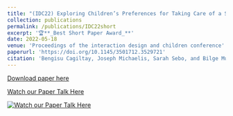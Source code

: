 ```yaml
---
title: "(IDC22) Exploring Children’s Preferences for Taking Care of a Social Robot"
collection: publications
permalink: /publications/IDC22short
excerpt: '🏆**_Best Short Paper Award_**'
date: 2022-05-18
venue: 'Proceedings of the interaction design and children conference'
paperurl: 'https://doi.org/10.1145/3501712.3529721'
citation: 'Bengisu Cagiltay, Joseph Michaelis, Sarah Sebo, and Bilge Mutlu. 2022. Exploring Children’s Preferences for Taking Care of a Social Robot. In Interaction Design and Children (IDC 22). Association for Computing Machinery, New York, NY, USA, 382–388.'
---
```


[Download paper here](https://www.researchgate.net/profile/Bengisu-Cagiltay/publication/360655556_Exploring_Children's_Preferences_for_Taking_Care_of_a_Social_Robot/links/6283d007a629047e3a9a922a/Exploring-Childrens-Preferences-for-Taking-Care-of-a-Social-Robot.pdf)

[Watch our Paper Talk Here](https://youtu.be/NkfktJ4tZWk)

[![Watch our Paper Talk Here](https://img.youtube.com/vi/NkfktJ4tZWk/2.jpg)](https://youtu.be/NkfktJ4tZWk)

